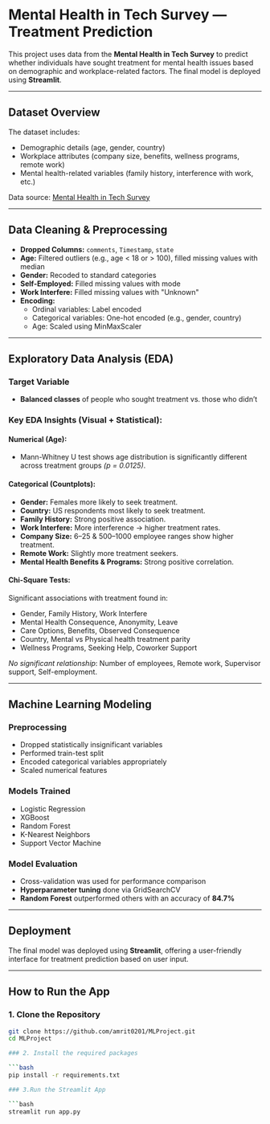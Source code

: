 #  Mental Health in Tech Survey — Treatment Prediction

This project uses data from the **Mental Health in Tech Survey** to predict whether individuals have sought treatment for mental health issues based on demographic and workplace-related factors. The final model is deployed using **Streamlit**.

---

##  Dataset Overview

The dataset includes:
- Demographic details (age, gender, country)
- Workplace attributes (company size, benefits, wellness programs, remote work)
- Mental health-related variables (family history, interference with work, etc.)

Data source: [Mental Health in Tech Survey](https://www.kaggle.com/osmi/mental-health-in-tech-survey)

---

##  Data Cleaning & Preprocessing

- **Dropped Columns:** `comments`, `Timestamp`, `state`
- **Age:** Filtered outliers (e.g., age < 18 or > 100), filled missing values with median
- **Gender:** Recoded to standard categories
- **Self-Employed:** Filled missing values with mode
- **Work Interfere:** Filled missing values with "Unknown"
- **Encoding:**
  - Ordinal variables: Label encoded
  - Categorical variables: One-hot encoded (e.g., gender, country)
  - Age: Scaled using MinMaxScaler

---

##  Exploratory Data Analysis (EDA)

###  Target Variable
- **Balanced classes** of people who sought treatment vs. those who didn’t

###  Key EDA Insights (Visual + Statistical):

#### Numerical (Age):
- Mann-Whitney U test shows age distribution is significantly different across treatment groups *(p = 0.0125)*.

#### Categorical (Countplots):
- **Gender:** Females more likely to seek treatment.
- **Country:** US respondents most likely to seek treatment.
- **Family History:** Strong positive association.
- **Work Interfere:** More interference → higher treatment rates.
- **Company Size:** 6–25 & 500–1000 employee ranges show higher treatment.
- **Remote Work:** Slightly more treatment seekers.
- **Mental Health Benefits & Programs:** Strong positive correlation.

#### Chi-Square Tests:
Significant associations with treatment found in:
- Gender, Family History, Work Interfere
- Mental Health Consequence, Anonymity, Leave
- Care Options, Benefits, Observed Consequence
- Country, Mental vs Physical health treatment parity
- Wellness Programs, Seeking Help, Coworker Support

*No significant relationship*: Number of employees, Remote work, Supervisor support, Self-employment.

---

##  Machine Learning Modeling

###  Preprocessing
- Dropped statistically insignificant variables
- Performed train-test split
- Encoded categorical variables appropriately
- Scaled numerical features

###  Models Trained
- Logistic Regression
- XGBoost
- Random Forest
- K-Nearest Neighbors
- Support Vector Machine

###  Model Evaluation
- Cross-validation was used for performance comparison
- **Hyperparameter tuning** done via GridSearchCV
- **Random Forest** outperformed others with an accuracy of **84.7%**

---

##  Deployment

The final model was deployed using **Streamlit**, offering a user-friendly interface for treatment prediction based on user input.

---

##  How to Run the App

### 1. Clone the Repository

```bash
git clone https://github.com/amrit0201/MLProject.git
cd MLProject

### 2. Install the required packages

```bash
pip install -r requirements.txt

### 3.Run the Streamlit App 

```bash
streamlit run app.py

